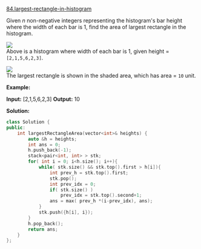 [84.largest-rectangle-in-histogram](https://leetcode.com/problems/largest-rectangle-in-histogram/)  

Given _n_ non-negative integers representing the histogram's bar height where the width of each bar is 1, find the area of largest rectangle in the histogram.

![](https://assets.leetcode.com/uploads/2018/10/12/histogram.png)  
Above is a histogram where width of each bar is 1, given height = `[2,1,5,6,2,3]`.

![](https://assets.leetcode.com/uploads/2018/10/12/histogram_area.png)  
The largest rectangle is shown in the shaded area, which has area = `10` unit.

**Example:**

**Input:** \[2,1,5,6,2,3\]
**Output:** 10  



**Solution:**  

```cpp
class Solution {
public:
    int largestRectangleArea(vector<int>& heights) {
        auto &h = heights;
        int ans = 0;
        h.push_back(-1);
        stack<pair<int, int> > stk;
        for( int i = 0; i<h.size(); i++){
            while( stk.size() && stk.top().first > h[i]){
                int prev_h = stk.top().first;
                stk.pop();    
                int prev_idx = 0;
                if( stk.size() )
                    prev_idx = stk.top().second+1;
                ans = max( prev_h *(i-prev_idx), ans);
            }
            stk.push({h[i], i});
        }
        h.pop_back();
        return ans;
    }
};
```
      